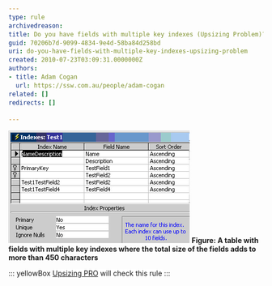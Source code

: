 ```yaml
---
type: rule
archivedreason: 
title: Do you have fields with multiple key indexes (Upsizing Problem)?
guid: 70206b7d-9099-4834-9e4d-58ba84d258bd
uri: do-you-have-fields-with-multiple-key-indexes-upsizing-problem
created: 2010-07-23T03:09:31.0000000Z
authors:
- title: Adam Cogan
  url: https://ssw.com.au/people/adam-cogan
related: []
redirects: []

---
```


![](FieldsMultipleKeyIndexes.jpg) 
**Figure: A table with fields with multiple key indexes where the total size of the fields adds to more than 450 characters** 

::: yellowBox
[<font style="background-color:#ffffff;">Upsizing PRO</font>](http://www.ssw.com.au/ssw/UpsizingPRO)<font style="background-color:#ffffff;"> will check this rule</font>
:::

<!--endintro-->
